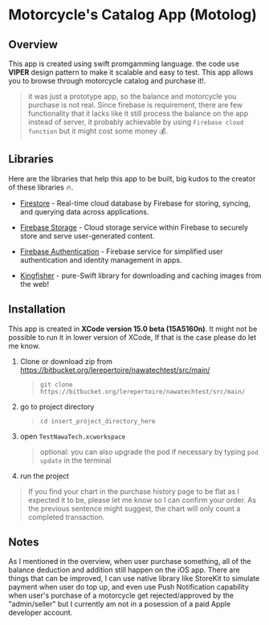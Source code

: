 

# Motorcycle's Catalog App (Motolog)

## Overview
This app is created using swift promgamming language. the code use **VIPER** design pattern to make it scalable and easy to test. This app allows you to browse through motorcycle catalog and purchase it!.

>  it was just a prototype app, so the balance and motorcycle you purchase is not real. Since firebase is requirement, there are few functionality that it lacks like it still process the balance on the app instead of server, it probably achievable by using `Firebase cloud function` but it might cost some money 💰.


## Libraries
Here are the libraries that help this app to be built, big kudos to the creator of these libraries 🔥. 

- [Firestore] - Real-time cloud database by Firebase for storing, syncing, and querying data across applications.

- [Firebase Storage] - Cloud storage service within Firebase to securely store and serve user-generated content.

- [Firebase Authentication] - Firebase service for simplified user authentication and identity management in apps.

-  [Kingfisher] - pure-Swift library for downloading and caching images from the web!


## Installation
This app is created in **XCode version 15.0 beta (15A5160n)**. It might not be possible to run it in lower version of XCode, If that is the case please do let me know. 

1. Clone or download zip from https://bitbucket.org/lerepertoire/nawatechtest/src/main/

    > `git clone https://bitbucket.org/lerepertoire/nawatechtest/src/main/`

2. go to project directory

    > `cd insert_project_directory_here`

3. open `TestNawaTech.xcworkspace`

    > optional: you can also upgrade the pod if necessary by typing `pod update` in the terminal

4. run the project

> If you find your chart in the purchase history page to be flat as I expected it to be, please let me know so I can confirm your order. As the previous sentence might suggest, the chart will only count a completed transaction.


## Notes
As I mentioned in the overview, when user purchase something, all of the balance deduction and addition still happen on the iOS app. There are things that can be improved, I can use native library like StoreKit to simulate payment when user do top up, and even use Push Notification capability when user's purchase of a motorcycle get rejected/approved by the "admin/seller" but I currently am not in a posession of a paid Apple developer account.

[//]: # 
[Firebase Authentication]: <https://firebase.google.com/docs/auth>
[Firebase Storage]: <https://firebase.google.com/docs/storage>
[Firestore]: <https://firebase.google.com/docs/firestore>
[Kingfisher]: <https://cocoapods.org/pods/Kingfisher>

